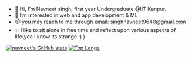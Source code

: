 - 👋 Hi, I’m Navneet singh, first year Undergraduate @IIT Kanpur.
- 👀 I’m interested in web and app development & ML
- 📫 you may reach to me through email: singhnavneet9640@gmail.com
- ✨ I like to sit alone in free time and reflect upon various aspects of life(yea I know its strange :)  )


[![navneet's GitHub stats](https://github-readme-stats.vercel.app/api?username=navneet-28/navneet-28.git)](https://github.com/navneet-28s) [![Top Langs](https://github-readme-stats.vercel.app/api/top-langs/?username=navneet-28)](https://github.com/navneet-28/navneet-28.git)


